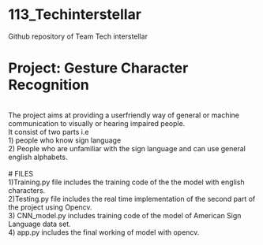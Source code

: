 # 113_Techinterstellar
Github repository of Team Tech interstellar
# Project: Gesture Character Recognition
</br>
 The project aims at providing a userfriendly way  of general or machine communication to visually or hearing impaired people. 
 </br>
 It consist of two parts i.e </br> 1) people who know sign language </br> 2) People who are unfamiliar with the sign language and can use general english alphabets. </br>
 </br>
 # FILES 
 </br>
 1)Training.py file includes the training code of the the model with english characters. </br>
 2)Testing.py file includes the real time implementation of the second part of the project using Opencv. </br>
 3) CNN_model.py includes training code of the model of American Sign Language data set. </br>
 4) app.py includes the final working of model with opencv.
